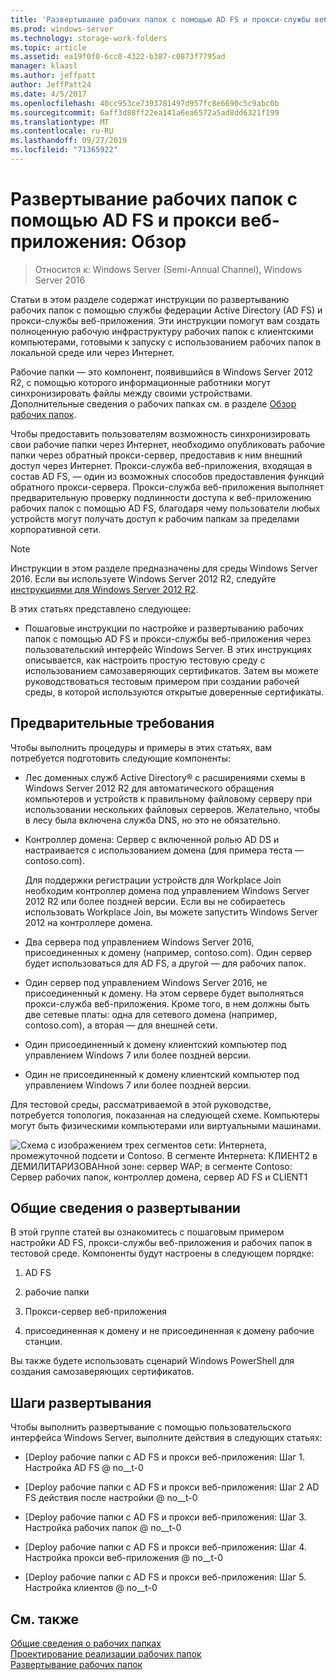```yaml
---
title: 'Развертывание рабочих папок с помощью AD FS и прокси-службы веб-приложения: общие сведения'
ms.prod: windows-server
ms.technology: storage-work-folders
ms.topic: article
ms.assetid: ea19f0f0-6cc0-4322-b387-c0873f7795ad
manager: klaasl
ms.author: jeffpatt
author: JeffPatt24
ms.date: 4/5/2017
ms.openlocfilehash: 40cc953ce7393781497d957fc8e6690c5c9abc0b
ms.sourcegitcommit: 6aff3d88ff22ea141a6ea6572a5ad8dd6321f199
ms.translationtype: MT
ms.contentlocale: ru-RU
ms.lasthandoff: 09/27/2019
ms.locfileid: "71365922"
---
```

# <a name="deploy-work-folders-with-ad-fs-and-web-application-proxy-overview"></a>Развертывание рабочих папок с помощью AD FS и прокси веб-приложения: Обзор

>Относится к: Windows Server (Semi-Annual Channel), Windows Server 2016

Статьи в этом разделе содержат инструкции по развертыванию рабочих папок с помощью службы федерации Active Directory (AD FS) и прокси-службы веб-приложения. Эти инструкции помогут вам создать полноценную рабочую инфраструктуру рабочих папок с клиентскими компьютерами, готовыми к запуску с использованием рабочих папок в локальной среде или через Интернет.  
  
Рабочие папки — это компонент, появившийся в Windows Server 2012 R2, с помощью которого информационные работники могут синхронизировать файлы между своими устройствами. Дополнительные сведения о рабочих папках см. в разделе [Обзор рабочих папок](Work-Folders-Overview.md).  
  
Чтобы предоставить пользователям возможность синхронизировать свои рабочие папки через Интернет, необходимо опубликовать рабочие папки через обратный прокси-сервер, предоставив к ним внешний доступ через Интернет. Прокси-служба веб-приложения, входящая в состав AD FS, — один из возможных способов предоставления функций обратного прокси-сервера. Прокси-служба веб-приложения выполняет предварительную проверку подлинности доступа к веб-приложению рабочих папок с помощью AD FS, благодаря чему пользователи любых устройств могут получать доступ к рабочим папкам за пределами корпоративной сети. 

> [!NOTE]
>   Инструкции в этом разделе предназначены для среды Windows Server 2016. Если вы используете Windows Server 2012 R2, следуйте [инструкциями для Windows Server 2012 R2](https://technet.microsoft.com/library/dn747208(v=ws.11).aspx).
  
В этих статьях представлено следующее:  
  
-   Пошаговые инструкции по настройке и развертыванию рабочих папок с помощью AD FS и прокси-службы веб-приложения через пользовательский интерфейс Windows Server. В этих инструкциях описывается, как настроить простую тестовую среду с использованием самозаверяющих сертификатов. Затем вы можете руководствоваться тестовым примером при создании рабочей среды, в которой используются открытые доверенные сертификаты.  
  
## <a name="prerequisites"></a>Предварительные требования  
Чтобы выполнить процедуры и примеры в этих статьях, вам потребуется подготовить следующие компоненты:  
  
-   Лес доменных служб Active Directory® с расширениями схемы в Windows Server 2012 R2 для автоматического обращения компьютеров и устройств к правильному файловому серверу при использовании нескольких файловых серверов. Желательно, чтобы в лесу была включена служба DNS, но это не обязательно.  
  
-   Контроллер домена: Сервер с включенной ролью AD DS и настраивается с использованием домена (для примера теста — contoso.com).  
  
    Для поддержки регистрации устройств для Workplace Join необходим контроллер домена под управлением Windows Server 2012 R2 или более поздней версии. Если вы не собираетесь использовать Workplace Join, вы можете запустить Windows Server 2012 на контроллере домена.  
  
-   Два сервера под управлением Windows Server 2016, присоединенных к домену (например, contoso.com). Один сервер будет использоваться для AD FS, а другой — для рабочих папок.  
  
-   Один сервер под управлением Windows Server 2016, не присоединенный к домену. На этом сервере будет выполняться прокси-служба веб-приложения. Кроме того, в нем должны быть две сетевые платы: одна для сетевого домена (например, contoso.com), а вторая — для внешней сети.  
  
-   Один присоединенный к домену клиентский компьютер под управлением Windows 7 или более поздней версии.  
  
-   Один не присоединенный к домену клиентский компьютер под управлением Windows 7 или более поздней версии.  
  
Для тестовой среды, рассматриваемой в этой руководстве, потребуется топология, показанная на следующей схеме. Компьютеры могут быть физическими компьютерами или виртуальными машинами. 
  
![Схема с изображением трех сегментов сети: Интернета, промежуточной подсети и Contoso. В сегменте Интернета: КЛИЕНТ2 в ДЕМИЛИТАРИЗОВАНной зоне: сервер WAP; в сегменте Contoso: Сервер рабочих папок, контроллер домена, сервер AD FS и CLIENT1](media/deploy-work-folders-adfs/WF_ADFS_WAP_Diagram.png)

## <a name="deployment-overview"></a>Общие сведения о развертывании  
В этой группе статей вы ознакомитесь с пошаговым примером настройки AD FS, прокси-службы веб-приложения и рабочих папок в тестовой среде. Компоненты будут настроены в следующем порядке:  
  
1.  AD FS  
  
2.  рабочие папки  
  
3.  Прокси-сервер веб-приложения  
  
4.  присоединенная к домену и не присоединенная к домену рабочие станции.  
  
Вы также будете использовать сценарий Windows PowerShell для создания самозаверяющих сертификатов.  
  
## <a name="deployment-steps"></a>Шаги развертывания  
Чтобы выполнить развертывание с помощью пользовательского интерфейса Windows Server, выполните действия в следующих статьях:  
  
-   [Deploy рабочие папки с AD FS и прокси веб-приложения: Шаг 1. Настройка AD FS @ no__t-0  
  
-   [Deploy рабочие папки с AD FS и прокси веб-приложения: Шаг 2 AD FS действия после настройки @ no__t-0  
  
-   [Deploy рабочие папки с AD FS и прокси веб-приложения: Шаг 3. Настройка рабочих папок @ no__t-0  
  
-   [Deploy рабочие папки с AD FS и прокси веб-приложения: Шаг 4. Настройка прокси веб-приложения @ no__t-0  
  
-   [Deploy рабочие папки с AD FS и прокси веб-приложения: Шаг 5. Настройка клиентов @ no__t-0  

## <a name="see-also"></a>См. также  
[Общие сведения о рабочих папках](Work-Folders-Overview.md)  
[Проектирование реализации рабочих папок](Plan-Work-Folders.md)  
[Развертывание рабочих папок](Deploy-Work-Folders.md)  
  

